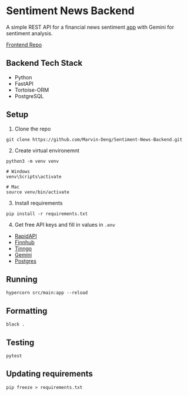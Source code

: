 # Sentiment News Backend

A simple REST API for a financial news sentiment [app](https://sentiment-news.vercel.app/) with Gemini for sentiment analysis. 

[Frontend Repo](https://github.com/Marvin-Deng/Sentiment-News)

## Backend Tech Stack

- Python
- FastAPI
- Tortoise-ORM
- PostgreSQL

## Setup

1. Clone the repo

```shell
git clone https://github.com/Marvin-Deng/Sentiment-News-Backend.git
```

2. Create virtual environemnt

```shell
python3 -m venv venv

# Windows
venv\Scripts\activate

# Mac
source venv/bin/activate
```

3. Install requirements

```shell
pip install -r requirements.txt
```

4. Get free API keys and fill in values in `.env`

- [RapidAPI](https://rapidapi.com/hub)
- [Finnhub](https://finnhub.io/)
- [Tinngo](https://www.tiingo.com/)
- [Gemini](https://ai.google.dev/)
- [Postgres](https://supabase.com/)

## Running

```shell
hypercorn src/main:app --reload
```

## Formatting

```shell
black .
```

## Testing

```shell
pytest
```

## Updating requirements

```shell
pip freeze > requirements.txt
```